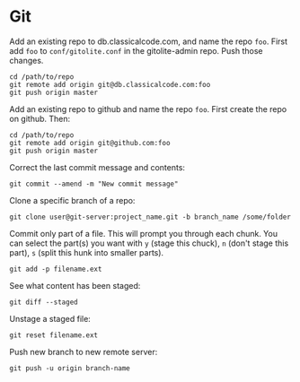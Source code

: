 Git
===

Add an existing repo to db.classicalcode.com, and name the repo `foo`. First
add `foo` to `conf/gitolite.conf` in the gitolite-admin repo. Push those
changes.

    cd /path/to/repo
    git remote add origin git@db.classicalcode.com:foo
    git push origin master

Add an existing repo to github and name the repo `foo`. First create the repo
on github. Then:

    cd /path/to/repo
    git remote add origin git@github.com:foo
    git push origin master

Correct the last commit message and contents:

    git commit --amend -m "New commit message"

Clone a specific branch of a repo:

    git clone user@git-server:project_name.git -b branch_name /some/folder

Commit only part of a file. This will prompt you through each chunk. You can
select the part(s) you want with `y` (stage this chuck), `n` (don't stage this
part), `s` (split this hunk into smaller parts).

    git add -p filename.ext

See what content has been staged:

    git diff --staged

Unstage a staged file:

    git reset filename.ext

Push new branch to new remote server:

    git push -u origin branch-name

